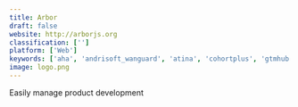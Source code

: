 ```yaml
---
title: Arbor
draft: false 
website: http://arborjs.org
classification: ['']
platform: ['Web']
keywords: ['aha', 'andrisoft_wanguard', 'atina', 'cohortplus', 'gtmhub', 'hassl', 'in_cohorts_we_trust', 'iterate', 'makerkit', 'netvizura_netflow_analyzer', 'prodpad', 'product_frameworks', 'productplan', 'radware', 'receptive', 'roadmap', 'roadmap_space', 'shipfast', 'storiesonboard', 'trello', 'productboard']
image: logo.png
---
```

Easily manage product development